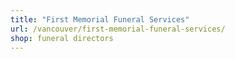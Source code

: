 ```yaml
---
title: "First Memorial Funeral Services"
url: /vancouver/first-memorial-funeral-services/
shop: funeral directors
---
```

